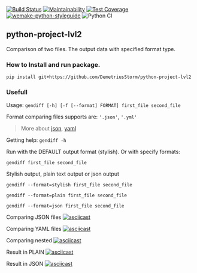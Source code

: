 [![Build Status](https://travis-ci.com/travis-ci/travis-web.svg?branch=master)](https://travis-ci.com/travis-ci/travis-web)
[![Maintainability](https://api.codeclimate.com/v1/badges/67902e4998249efb97a2/maintainability)](https://codeclimate.com/github/DemetriusStorm/python-project-lvl2/maintainability)
[![Test Coverage](https://api.codeclimate.com/v1/badges/67902e4998249efb97a2/test_coverage)](https://codeclimate.com/github/DemetriusStorm/python-project-lvl2/test_coverage)
[![wemake-python-styleguide](https://img.shields.io/badge/style-wemake-000000.svg)](https://github.com/wemake-services/wemake-python-styleguide)
![Python CI](https://github.com/DemetriusStorm/python-project-lvl2/workflows/Python%20CI/badge.svg)

## python-project-lvl2
Comparison of two files. The output data with specified format type.
### How to Install and run package.<br>
``pip install git+https://github.com/DemetriusStorm/python-project-lvl2``
### Usefull
Usage: ``gendiff [-h] [-f [--format] FORMAT] first_file second_file``

Format comparing files supports are: ``'.json'``, ``'.yml'``
>More about [json](https://en.wikipedia.org/wiki/JSON), [yaml](https://en.wikipedia.org/wiki/YAML)

Getting help:
``gendiff -h``

Run with the DEFAULT output format (stylish). Or with specify formats:

``gendiff first_file second_file``

Stylish output, plain text output or json output

``gendiff --format=stylish first_file second_file``

``gendiff --format=plain first_file second_file``
 
``gendiff --format=json first_file second_file``

Comparing JSON files
[![asciicast](https://asciinema.org/a/365554.svg)](https://asciinema.org/a/365554)

Comparing YAML files
[![asciicast](https://asciinema.org/a/365555.svg)](https://asciinema.org/a/365555)

Comparing nested
[![asciicast](https://asciinema.org/a/365557.svg)](https://asciinema.org/a/365557)

Result in PLAIN
[![asciicast](https://asciinema.org/a/365559.svg)](https://asciinema.org/a/365559)

Result in JSON
[![asciicast](https://asciinema.org/a/365560.svg)](https://asciinema.org/a/365560)
